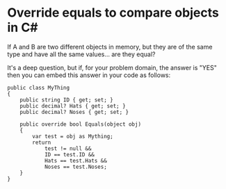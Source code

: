 ﻿# Override equals to compare objects in C#

If A and B are two different objects in memory, but they are of the same type and have all the same values... are they equal?

It's a deep question, but if, for your problem domain, the answer is "YES" then you can embed this answer in your code as follows:



	public class MyThing
	{
		public string ID { get; set; }
		public decimal? Hats { get; set; }
		public decimal? Noses { get; set; }

		public override bool Equals(object obj)
		{
			var test = obj as Mything;
			return
				test != null &&
				ID == test.ID &&
				Hats == test.Hats &&
				Noses == test.Noses;
		}
	}